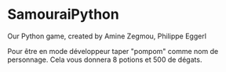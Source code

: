 # SamouraiPython
Our Python game, created by Amine Zegmou, Philippe Eggerl

Pour être en mode développeur taper "pompom" comme nom de personnage. Cela vous donnera 8 potions et 500 de dégats.
